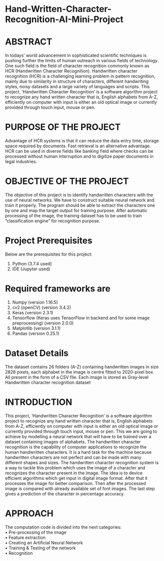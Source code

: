 # Hand-Written-Character-Recognition-AI-Mini-Project

# ABSTRACT 
In todays’ world advancement in sophisticated scientific techniques is pushing further the limits of human outreach in various fields of technology. One such field is the field of character recognition commonly known as HCR (Handwritten Character Recognition). 
Handwritten character recognition (HCR) is a challenging learning problem in pattern recognition, mainly due to similarity in structure of characters, different handwriting styles, noisy datasets and a large variety of languages and scripts. 
This project, ‘Handwritten Character Recognition’ is a software algorithm project to recognize any hand written character that is, English alphabets from A-Z, efficiently on computer with input is either an old optical image or currently provided through touch input, mouse or pen. 

# PURPOSE OF THE PROJECT 
Advantage of HCR systems is that it can reduce the data entry time, storage space required by documents. Fast retrieval is an alternative advantage.  
HCR can be used in diverse fields like banking field where checks can be processed without human interruption and to digitize paper documents in legal industries. 
 
# OBJECTIVE OF THE PROJECT 
The objective of this project is to identify handwritten characters with the use of neural networks. We have to construct suitable neural network and train it properly. The program should be able to extract the characters one by one and map the target output for training purpose. After automatic processing of the image, the training dataset has to be used to train “classification engine” for recognition purpose. 
 
# Project Prerequisites
Below are the prerequisites for this project: 
1.	Python (3.7.4 used) 
2.	IDE (Jupyter used) 

# Required frameworks are 
1.	Numpy (version 1.16.5) 
2.	cv2 (openCV) (version 3.4.2) 
3.	Keras (version 2.3.1) 
4.	Tensorflow (Keras uses TensorFlow in backend and for some image preprocessing) (version 2.0.0) 
5.	Matplotlib (version 3.1.1) 
6.	Pandas (version 0.25.1) 

# Dataset Details 
The dataset contains 26 folders (A-Z) containing handwritten images in size 2828 pixels, each alphabet in the image is centre fitted to 2020-pixel box. All present in the form of a CSV file. 
Each image is stored as Gray-level 
Handwritten character recognition dataset 
 
# INTRODUCTION 
This project, ‘Handwritten Character Recognition’ is a software algorithm project to recognize any hand written character that is, English alphabets from A-Z, efficiently on computer with input is either an old optical image or currently provided through touch input, mouse or pen. 
This we are going to achieve by modelling a neural network that will have to be trained over a dataset containing images of alphabets. 
The handwritten character recognition is the capability of computer applications to recognize the human handwritten characters. It is a hard task for the machine because handwritten characters are not perfect and can be made with many different shapes and sizes. The handwritten character recognition system is a way to tackle this problem which uses the image of a character and recognizes the character present in the image. 
The idea is to device efficient algorithms which get input in digital image format. After that it processes the image for better comparison. Then after the processed image is compared with already available set of font images. The last step gives a prediction of the character in percentage accuracy. 
 
# APPROACH  
The computation code is divided into the next categories:  
•	Pre-processing of the image  
•	Feature extraction  
•	Creating an Artificial Neural Network  
•	Training & Testing of the network  
•	Recognition 
